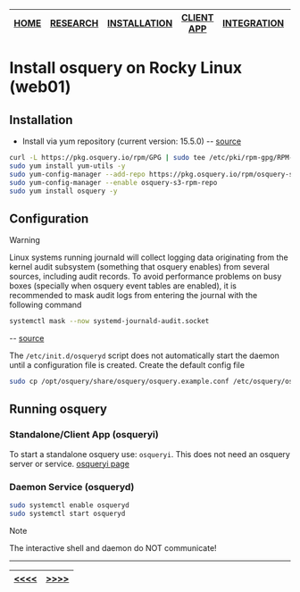 |[HOME](README.md)|[RESEARCH](01_research.md)|[INSTALLATION](02_install_rocky.md)|[CLIENT APP](03_client_app.md)|[INTEGRATION](04_wazuh_integration.md)|[DEMONSTRATION](05_demonstration.md)|[CONCLUSION](06_conclusion.md)|
|-|-|-|-|-|-|-|

# Install osquery on Rocky Linux (web01)

## Installation
- Install via yum repository (current version: 15.5.0) -- [source](https://osquery.io/downloads/official/5.15.0)
```bash
curl -L https://pkg.osquery.io/rpm/GPG | sudo tee /etc/pki/rpm-gpg/RPM-GPG-KEY-osquery
sudo yum install yum-utils -y
sudo yum-config-manager --add-repo https://pkg.osquery.io/rpm/osquery-s3-rpm.repo
sudo yum-config-manager --enable osquery-s3-rpm-repo
sudo yum install osquery -y
```
## Configuration
> [!Warning]
> Linux systems running journald will collect logging data originating from the kernel audit subsystem (something that osquery enables) from several sources, including audit records. To avoid performance problems on busy boxes (specially when osquery event tables are enabled), it is recommended to mask audit logs from entering the journal with the following command
> ```bash
> systemctl mask --now systemd-journald-audit.socket
> ```
> -- [source](https://osquery.readthedocs.io/en/latest/installation/install-linux/)

The `/etc/init.d/osqueryd` script does not automatically start the daemon until a configuration file is created. Create the default config file
```bash
sudo cp /opt/osquery/share/osquery/osquery.example.conf /etc/osquery/osquery.conf
```

## Running osquery
### Standalone/Client App (osqueryi)
To start a standalone osquery use: `osqueryi`. This does not need an osquery server or service. [osqueryi page](03_client_app.md)

### Daemon Service (osqueryd)
```bash
sudo systemctl enable osqueryd
sudo systemctl start osqueryd
```

> [!Note]
> The interactive shell and daemon do NOT communicate!



___
|[<<<<](01_research.md)|[>>>>](03_client_app.md)|
|-|-|
